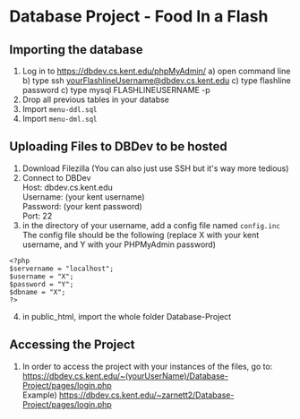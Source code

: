 # Database Project - Food In a Flash
## Importing the database
1) Log in to https://dbdev.cs.kent.edu/phpMyAdmin/
    a) open command line
    b) type ssh yourFlashlineUsername@dbdev.cs.kent.edu
    c) type flashline password
    c) type mysql FLASHLINEUSERNAME -p
3) Drop all previous tables in your databse
4) Import `menu-ddl.sql`
5) Import `menu-dml.sql`

## Uploading Files to DBDev to be hosted
1) Download Filezilla (You can also just use SSH but it's way more tedious)
2) Connect to DBDev <br>
   Host:     dbdev.cs.kent.edu <br>
   Username: (your kent username) <br>
   Password: (your kent password) <br>
   Port:     22 <br>
3) in the directory of your username, add a config file named `config.inc` <br>
   The config file should be the following (replace X with your kent username, and Y with your PHPMyAdmin password)
```
<?php
$servername = "localhost";
$username = "X";
$password = "Y";
$dbname = "X";
?>
```
4) in public_html, import the whole folder Database-Project

## Accessing the Project
1) In order to access the project with your instances of the files, go to: <br>
    https://dbdev.cs.kent.edu/~(yourUserName)/Database-Project/pages/login.php <br>
    Example) https://dbdev.cs.kent.edu/~zarnett2/Database-Project/pages/login.php <br>

